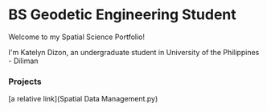 # BS Geodetic Engineering Student
Welcome to my Spatial Science Portfolio!

I'm Katelyn Dizon, an undergraduate student in University of the Philippines - Diliman

### Projects
[a relative link](Spatial Data Management.py)
